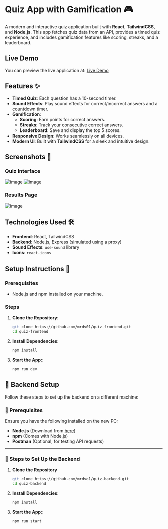 # Quiz App with Gamification 🎮

A modern and interactive quiz application built with **React**, **TailwindCSS**, and **Node.js**. This app fetches quiz data from an API, provides a timed quiz experience, and includes gamification features like scoring, streaks, and a leaderboard.
## Live Demo
You can preview the live application at: [Live Demo](https://quiz-app-frontend-zmls-git-main-mrdevs-projects-a7590997.vercel.app/)

## Features ✨

- **Timed Quiz**: Each question has a 10-second timer.
- **Sound Effects**: Play sound effects for correct/incorrect answers and a countdown timer.
- **Gamification**:
  - **Scoring**: Earn points for correct answers.
  - **Streaks**: Track your consecutive correct answers.
  - **Leaderboard**: Save and display the top 5 scores.
- **Responsive Design**: Works seamlessly on all devices.
- **Modern UI**: Built with **TailwindCSS** for a sleek and intuitive design.

## Screenshots 📸

### Quiz Interface
![image](https://github.com/user-attachments/assets/de9411ee-275e-4a27-8d48-ee858f7cf860)
![image](https://github.com/user-attachments/assets/abfbe921-2550-4d30-b5a0-6f3f00fe3e7c)




### Results Page
![image](https://github.com/user-attachments/assets/9448ad4e-d1ea-4b2a-b918-45afdd5ab398)


## Technologies Used 🛠️

- **Frontend**: React, TailwindCSS
- **Backend**: Node.js, Express (simulated using a proxy)
- **Sound Effects**: `use-sound` library
- **Icons**: `react-icons`

## Setup Instructions 🚀

### Prerequisites

- Node.js and npm installed on your machine.

### Steps

1. **Clone the Repository**:
   ```bash
   git clone https://github.com/mrdv01/quiz-frontend.git
   cd quiz-frontend
2. **Install Dependencies**:
   ```bash
   npm install
3. **Start the App:**:
   ```bash
   npm run dev
## 🚀 Backend Setup 

Follow these steps to set up the backend on a different machine:

### 📌 Prerequisites  
Ensure you have the following installed on the new PC:  
- **Node.js** (Download from [here](https://nodejs.org/))  
- **npm** (Comes with Node.js)  
- **Postman** (Optional, for testing API requests)

---

### 🔧 Steps to Set Up the Backend

1. **Clone the Repository**  
   ```bash
   git clone https://github.com/mrdvo1/quiz-backend.git
   cd quiz-backend
2. **Install Dependencies**:
   ```bash
   npm install
3. **Start the App:**:
   ```bash
   npm run start
   

